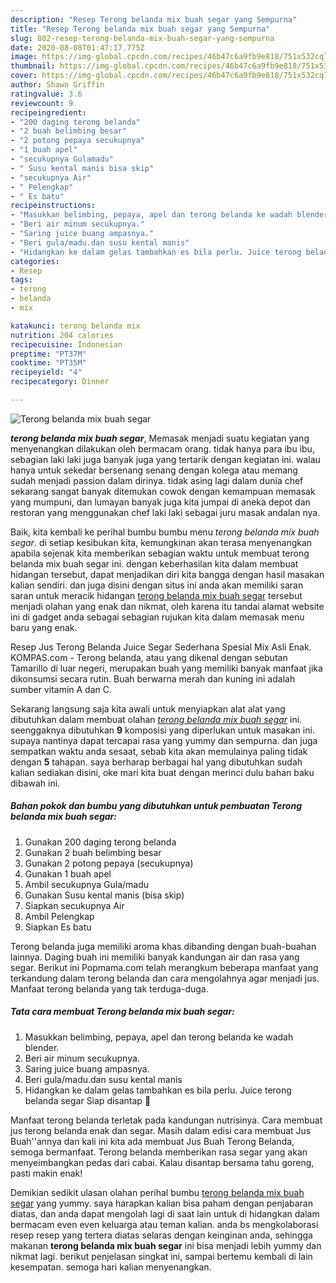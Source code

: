 ```yaml
---
description: "Resep Terong belanda mix buah segar yang Sempurna"
title: "Resep Terong belanda mix buah segar yang Sempurna"
slug: 802-resep-terong-belanda-mix-buah-segar-yang-sempurna
date: 2020-08-08T01:47:17.775Z
image: https://img-global.cpcdn.com/recipes/46b47c6a9fb9e818/751x532cq70/terong-belanda-mix-buah-segar-foto-resep-utama.jpg
thumbnail: https://img-global.cpcdn.com/recipes/46b47c6a9fb9e818/751x532cq70/terong-belanda-mix-buah-segar-foto-resep-utama.jpg
cover: https://img-global.cpcdn.com/recipes/46b47c6a9fb9e818/751x532cq70/terong-belanda-mix-buah-segar-foto-resep-utama.jpg
author: Shawn Griffin
ratingvalue: 3.6
reviewcount: 9
recipeingredient:
- "200 daging terong belanda"
- "2 buah belimbing besar"
- "2 potong pepaya secukupnya"
- "1 buah apel"
- "secukupnya Gulamadu"
- " Susu kental manis bisa skip"
- "secukupnya Air"
- " Pelengkap"
- " Es batu"
recipeinstructions:
- "Masukkan belimbing, pepaya, apel dan terong belanda ke wadah blender."
- "Beri air minum secukupnya."
- "Saring juice buang ampasnya."
- "Beri gula/madu.dan susu kental manis"
- "Hidangkan ke dalam gelas tambahkan es bila perlu. Juice terong belanda segar Siap disantap 🥳"
categories:
- Resep
tags:
- terong
- belanda
- mix

katakunci: terong belanda mix 
nutrition: 204 calories
recipecuisine: Indonesian
preptime: "PT37M"
cooktime: "PT35M"
recipeyield: "4"
recipecategory: Dinner

---
```



![Terong belanda mix buah segar](https://img-global.cpcdn.com/recipes/46b47c6a9fb9e818/751x532cq70/terong-belanda-mix-buah-segar-foto-resep-utama.jpg)

<b><i>terong belanda mix buah segar</i></b>, Memasak menjadi suatu kegiatan yang menyenangkan dilakukan oleh bermacam orang. tidak hanya para ibu ibu, sebagian laki laki juga banyak juga yang tertarik dengan kegiatan ini. walau hanya untuk sekedar bersenang senang dengan kolega atau memang sudah menjadi passion dalam dirinya. tidak asing lagi dalam dunia chef sekarang sangat banyak ditemukan cowok dengan kemampuan memasak yang mumpuni, dan lumayan banyak juga kita jumpai di aneka depot dan restoran yang menggunakan chef laki laki sebagai juru masak andalan nya.

Baik, kita kembali ke perihal bumbu bumbu menu <i>terong belanda mix buah segar</i>. di setiap kesibukan kita, kemungkinan akan terasa menyenangkan apabila sejenak kita memberikan sebagian waktu untuk membuat terong belanda mix buah segar ini. dengan keberhasilan kita dalam membuat hidangan tersebut, dapat menjadikan diri kita bangga dengan hasil masakan kalian sendiri. dan juga disini dengan situs ini anda akan memiliki saran saran untuk meracik hidangan <u>terong belanda mix buah segar</u> tersebut menjadi olahan yang enak dan nikmat, oleh karena itu tandai alamat website ini di gadget anda sebagai sebagian rujukan kita dalam memasak menu baru yang enak.

Resep Jus Terong Belanda Juice Segar Sederhana Spesial Mix Asli Enak. KOMPAS.com - Terong belanda, atau yang dikenal dengan sebutan Tamarillo di luar negeri, merupakan buah yang memiliki banyak manfaat jika dikonsumsi secara rutin. Buah berwarna merah dan kuning ini adalah sumber vitamin A dan C.


Sekarang langsung saja kita awali untuk menyiapkan alat alat yang dibutuhkan dalam membuat olahan <u><i>terong belanda mix buah segar</i></u> ini. seenggaknya dibutuhkan <b>9</b> komposisi yang diperlukan untuk masakan ini. supaya nantinya dapat tercapai rasa yang yummy dan sempurna. dan juga sempatkan waktu anda sesaat, sebab kita akan memulainya paling tidak dengan <b>5</b> tahapan. saya berharap berbagai hal yang dibutuhkan sudah kalian sediakan disini, oke mari kita buat dengan merinci dulu bahan baku dibawah ini.

<!--inarticleads1-->

##### Bahan pokok dan bumbu yang dibutuhkan untuk pembuatan Terong belanda mix buah segar:

1. Gunakan 200 daging terong belanda
1. Gunakan 2 buah belimbing besar
1. Gunakan 2 potong pepaya (secukupnya)
1. Gunakan 1 buah apel
1. Ambil secukupnya Gula/madu
1. Gunakan  Susu kental manis (bisa skip)
1. Siapkan secukupnya Air
1. Ambil  Pelengkap
1. Siapkan  Es batu


Terong belanda juga memiliki aroma khas dibanding dengan buah-buahan lainnya. Daging buah ini memiliki banyak kandungan air dan rasa yang segar. Berikut ini Popmama.com telah merangkum beberapa manfaat yang terkandung dalam terong belanda dan cara mengolahnya agar menjadi jus. Manfaat terong belanda yang tak terduga-duga. 

<!--inarticleads2-->

##### Tata cara membuat Terong belanda mix buah segar:

1. Masukkan belimbing, pepaya, apel dan terong belanda ke wadah blender.
1. Beri air minum secukupnya.
1. Saring juice buang ampasnya.
1. Beri gula/madu.dan susu kental manis
1. Hidangkan ke dalam gelas tambahkan es bila perlu. Juice terong belanda segar Siap disantap 🥳


Manfaat terong belanda terletak pada kandungan nutrisinya. Cara membuat jus terong belanda enak dan segar. Masih dalam edisi cara membuat Jus Buah&#39;&#39;annya dan kali ini kita ada membuat Jus Buah Terong Belanda, semoga bermanfaat. Terong belanda memberikan rasa segar yang akan menyeimbangkan pedas dari cabai. Kalau disantap bersama tahu goreng, pasti makin enak! 

Demikian sedikit ulasan olahan perihal bumbu <u>terong belanda mix buah segar</u> yang yummy. saya harapkan kalian bisa paham dengan penjabaran diatas, dan anda dapat mengolah lagi di saat lain untuk di hidangkan dalam bermacam even even keluarga atau teman kalian. anda bs mengkolaborasi resep resep yang tertera diatas selaras dengan keinginan anda, sehingga makanan <b>terong belanda mix buah segar</b> ini bisa menjadi lebih yummy dan nikmat lagi. berikut penjelasan singkat ini, sampai bertemu kembali di lain kesempatan. semoga hari kalian menyenangkan.
